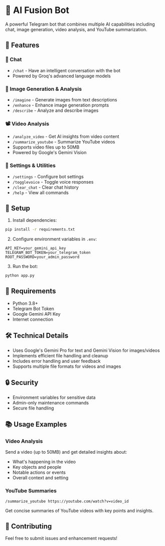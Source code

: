 # 🤖 AI Fusion Bot

A powerful Telegram bot that combines multiple AI capabilities including chat, image generation, video analysis, and YouTube summarization.

## 🌟 Features

### 💬 Chat
- `/chat` - Have an intelligent conversation with the bot
- Powered by Groq's advanced language models

### 🎨 Image Generation & Analysis
- `/imagine` - Generate images from text descriptions
- `/enhance` - Enhance image generation prompts
- `/describe` - Analyze and describe images

### 📽️ Video Analysis
- `/analyze_video` - Get AI insights from video content
- `/summarize_youtube` - Summarize YouTube videos
- Supports video files up to 50MB
- Powered by Google's Gemini Vision

### 🔧 Settings & Utilities
- `/settings` - Configure bot settings
- `/togglevoice` - Toggle voice responses
- `/clear_chat` - Clear chat history
- `/help` - View all commands

## 🚀 Setup

1. Install dependencies:
```bash
pip install -r requirements.txt
```

2. Configure environment variables in `.env`:
```env
API_KEY=your_gemini_api_key
TELEGRAM_BOT_TOKEN=your_telegram_token
ROOT_PASSWORD=your_admin_password
```

3. Run the bot:
```bash
python app.py
```

## 📝 Requirements

- Python 3.8+
- Telegram Bot Token
- Google Gemini API Key
- Internet connection

## 🛠️ Technical Details

- Uses Google's Gemini Pro for text and Gemini Vision for images/videos
- Implements efficient file handling and cleanup
- Includes error handling and user feedback
- Supports multiple file formats for videos and images

## 🔒 Security

- Environment variables for sensitive data
- Admin-only maintenance commands
- Secure file handling

## 📚 Usage Examples

### Video Analysis
Send a video (up to 50MB) and get detailed insights about:
- What's happening in the video
- Key objects and people
- Notable actions or events
- Overall context and setting

### YouTube Summaries
```
/summarize_youtube https://youtube.com/watch?v=video_id
```
Get concise summaries of YouTube videos with key points and insights.

## 🤝 Contributing

Feel free to submit issues and enhancement requests!

